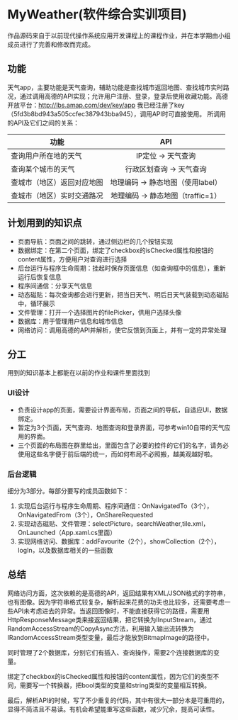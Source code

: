 # MyWeather(软件综合实训项目)
 
作品源码来自于以前现代操作系统应用开发课程上的课程作业，并在本学期由小组成员进行了完善和修改而完成。

## 功能
天气app，主要功能是天气查询，辅助功能是查找城市返回地图、查找城市实时路况，通过调用高德的API实现；允许用户注册、登录，登录后使用收藏功能。高德开放平台：http://lbs.amap.com/dev/key/app  我已经注册了key（5fd3b8bd943a505ccfec387943bba945），调用API时可直接使用。
所调用的API及它们之间的关系：

| 功能 | API |
| ---  | :---: |
| 查询用户所在地的天气  | IP定位 → 天气查询 |
| 查询某个城市的天气 | 行政区划查询 → 天气查询 |
| 查城市（地区）返回对应地图 | 地理编码 → 静态地图（使用label） |
| 查城市（地区）实时交通路况 | 地理编码 → 静态地图（traffic=1） |


## 计划用到的知识点
* 页面导航：页面之间的跳转，通过侧边栏的几个按钮实现
* 数据绑定：在第二个页面，绑定了checkbox的isChecked属性和按钮的content属性，方便用户对查询进行选择
* 后台运行与程序生命周期：挂起时保存页面信息（如查询框中的信息），重新运行后恢复信息
* 程序间通信：分享天气信息
* 动态磁贴：每次查询都会进行更新，把当日天气、明后日天气装载到动态磁贴中，循环展示
* 文件管理：打开一个选择图片的filePicker，供用户选择头像
* 数据库：用于管理用户信息和城市信息
* 网络访问：调用高德的API并解析，使它反馈到页面上，并有一定的异常处理


## 分工
用到的知识基本上都能在以前的作业和课件里面找到
### UI设计
* 负责设计app的页面，需要设计界面布局，页面之间的导航，自适应UI，数据绑定。
* 暂定为3个页面，天气查询、地图查询和登录界面，可参考win10自带的天气应用的界面。
* 三个页面的布局图在群里给出，里面包含了必要的控件的它们的名字，请务必使用这些名字便于前后端的统一，而如何布局不必照搬，越美观越好啦。
### 后台逻辑
细分为3部分。每部分要写的成员函数如下：
1. 实现后台运行与程序生命周期、程序间通信：OnNavigatedTo（3个），OnNavigatedFrom（3个），OnShareRequested
2. 实现动态磁贴、文件管理：selectPicture，searchWeather,tile.xml，OnLaunched（App.xaml.cs里面）
3. 实现网络访问、数据库：addFavourite（2个），showCollection（2个），logIn，以及数据库相关的一些函数

## 总结
网络访问方面，这次依赖的是高德的API，返回结果有XML/JSON格式的字符串，也有图像。因为字符串格式较复杂，解析起来花费的功夫也比较多，还需要考虑一些API未考虑进去的异常。当返回图像时，不能直接获得它的路径，需要用HttpResponseMessage类来接返回结果，把它转换为IInputStream，通过RandomAccessStream的CopyAsync方法，利用输入输出流转换为IRandomAccessStream类型变量，最后才能放到BitmapImage的路径中。

同时管理了2个数据库，分别它们有插入、查询操作，需要2个连接数据库的变量。

绑定了checkbox的isChecked属性和按钮的content属性，因为它们的类型不同，需要写一个转换器，把bool类型的变量和string类型的变量相互转换。

最后，解析API的时候，写了不少重复的代码，其中有很大一部分本是可重用的，显得不简洁且不易读。有机会希望能重写这些函数，减少冗余，提高可读性。
